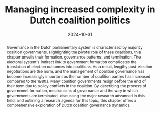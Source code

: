 ---
abstract: >-
  Governance in the Dutch parliamentary system is characterized by majority coalition governments. Highlighting the pivotal role of these coalitions, this chapter unveils their formation, governance patterns, and termination. The electoral system's indirect link to government formation complicates the translation of election outcomes into coalitions. As a result, lengthy post-election negotiations are the norm, and the management of coalition governance has become increasingly important as the number of coalition parties has increased compared to the 1980s. Many coalition governments resign before the end of their term due to policy conflicts in the coalition. By describing the process of government formation, mechanisms of governance and the way in which governments are terminated, discussing the major research advanced in this field, and outlining a research agenda for this topic, this chapter offers a comprehensive exploration of Dutch coalition governance dynamics.
authors:
  - admin
  - Arco Timmermans
date: '2024-10-31'
math: false
publication: 'In: De Lange, S. Louwerse, T.,  ''t Hart, P. & Van Ham, C. (Eds.) *The Oxford Handbook of Dutch Politics*. Oxford University Press, pp. 475-494'
title: Managing increased complexity in Dutch coalition politics 
doi: 10.1093/oxfordhb/9780198875499.001.0001
selected: true
featured: true
projects: ['dutch-politics']
publication_types:
  - '6'
links:
  - name: Google Books
    url: 'https://books.google.nl/books?id=E28lEQAAQBAJ&lpg=PA1&ots=bGaWv_yaiJ&lr&hl=nl&pg=PP1#v=onepage&q&f=false'
  - name: Publisher's website
    url: 'https://global.oup.com/academic/product/the-oxford-handbook-of-dutch-politics-9780198875499?q=the%20oxford%20handbook%20of%20dutch%20politics&cc=nl&lang=en'
image:
  placement: 1
  width: 50
  caption: "Cover"
  focal_point: "Right"
  preview_only: false
---